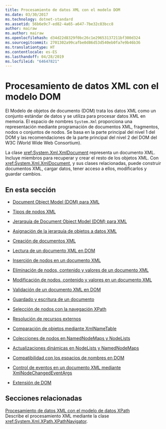 ```yaml
---
title: Procesamiento de datos XML con el modelo DOM
ms.date: 03/30/2017
ms.technology: dotnet-standard
ms.assetid: 56b6e9c7-ed82-4a65-a647-7be32c83bcc8
author: mairaw
ms.author: mairaw
ms.openlocfilehash: d34d22d8329f0bc26c1e29653137211bf300d324
ms.sourcegitcommit: 2701302a99cafbe0d86d53d540eb0fa7e9b46b36
ms.translationtype: HT
ms.contentlocale: es-ES
ms.lasthandoff: 04/28/2019
ms.locfileid: "64647821"
---
```

# <a name="process-xml-data-using-the-dom-model"></a>Procesamiento de datos XML con el modelo DOM
El Modelo de objetos de documento (DOM) trata los datos XML como un conjunto estándar de datos y se utiliza para procesar datos XML en memoria. El espacio de nombres `System.Xml` proporciona una representación mediante programación de documentos XML, fragmentos, nodos o conjuntos de nodos. Se basa en la parte principal del nivel 1 del DOM y las recomendaciones de la parte principal del nivel 2 del DOM del W3C (World Wide Web Consortium).  
  
 La clase <xref:System.Xml.XmlDocument> representa un documento XML. Incluye miembros para recuperar y crear el resto de los objetos XML. Con <xref:System.Xml.XmlDocument>, y sus clases relacionadas, puede construir documentos XML, cargar datos, tener acceso a ellos, modificarlos y guardar cambios.  
  
## <a name="in-this-section"></a>En esta sección  
  
- [Document Object Model (DOM) para XML](../../../../docs/standard/data/xml/xml-document-object-model-dom.md)  
  
- [Tipos de nodos XML](../../../../docs/standard/data/xml/types-of-xml-nodes.md)  
  
- [Jerarquía de Document Object Model (DOM) para XML](../../../../docs/standard/data/xml/xml-document-object-model-dom-hierarchy.md)  
  
- [Asignación de la jerarquía de objetos a datos XML](../../../../docs/standard/data/xml/mapping-the-object-hierarchy-to-xml-data.md)  
  
- [Creación de documentos XML](../../../../docs/standard/data/xml/xml-document-creation.md)  
  
- [Lectura de un documento XML en DOM](../../../../docs/standard/data/xml/reading-an-xml-document-into-the-dom.md)  
  
- [Inserción de nodos en un documento XML](../../../../docs/standard/data/xml/inserting-nodes-into-an-xml-document.md)  
  
- [Eliminación de nodos, contenido y valores de un documento XML](../../../../docs/standard/data/xml/removing-nodes-content-and-values-from-an-xml-document.md)  
  
- [Modificación de nodos, contenido y valores en un documento XML](../../../../docs/standard/data/xml/modifying-nodes-content-and-values-in-an-xml-document.md)  
  
- [Validación de un documento XML en DOM](../../../../docs/standard/data/xml/validating-an-xml-document-in-the-dom.md)  
  
- [Guardado y escritura de un documento](../../../../docs/standard/data/xml/saving-and-writing-a-document.md)  
  
- [Selección de nodos con la navegación XPath](../../../../docs/standard/data/xml/select-nodes-using-xpath-navigation.md)  
  
- [Resolución de recursos externos](../../../../docs/standard/data/xml/resolving-external-resources.md)  
  
- [Comparación de objetos mediante XmlNameTable](../../../../docs/standard/data/xml/object-comparison-using-xmlnametable.md)  
  
- [Colecciones de nodos en NamedNodeMaps y NodeLists](../../../../docs/standard/data/xml/node-collections-in-namednodemaps-and-nodelists.md)  
  
- [Actualizaciones dinámicas en NodeLists y NamedNodeMaps](../../../../docs/standard/data/xml/dynamic-updates-to-nodelists-and-namednodemaps.md)  
  
- [Compatibilidad con los espacios de nombres en DOM](../../../../docs/standard/data/xml/namespace-support-in-the-dom.md)  
  
- [Control de eventos en un documento XML mediante XmlNodeChangedEventArgs](../../../../docs/standard/data/xml/event-handling-in-an-xml-document-using-the-xmlnodechangedeventargs.md)  
  
- [Extensión de DOM](../../../../docs/standard/data/xml/extending-the-dom.md)  
  
## <a name="related-sections"></a>Secciones relacionadas  
 [Procesamiento de datos XML con el modelo de datos XPath](../../../../docs/standard/data/xml/process-xml-data-using-the-xpath-data-model.md)  
 Describe el procesamiento XML mediante la clase <xref:System.Xml.XPath.XPathNavigator>.
